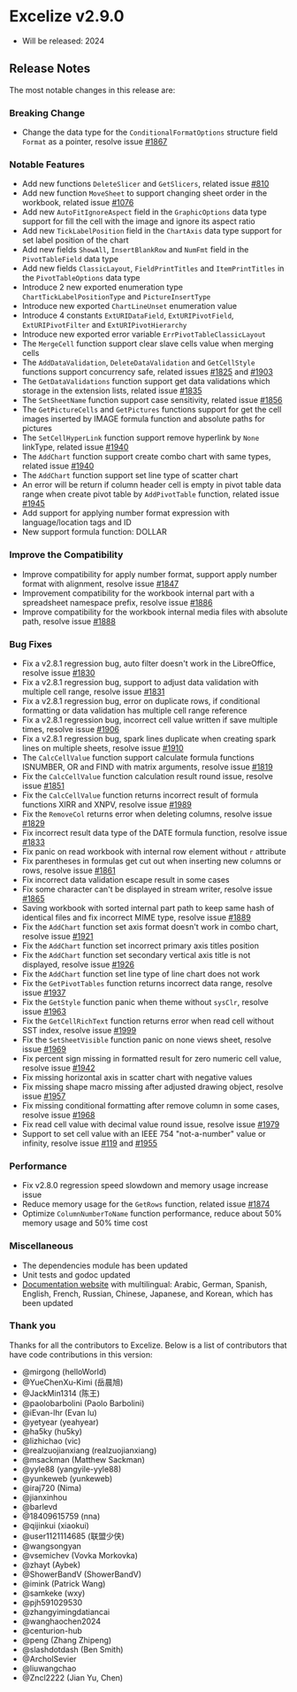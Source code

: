 # Excelize v2.9.0

* Will be released: 2024

## Release Notes

The most notable changes in this release are:

### Breaking Change

* Change the data type for the `ConditionalFormatOptions` structure field `Format` as a pointer, resolve issue [#1867](https://github.com/xuri/excelize/issues/1867)

### Notable Features

* Add new functions `DeleteSlicer` and `GetSlicers`, related issue [#810](https://github.com/xuri/excelize/issues/810)
* Add new function `MoveSheet` to support changing sheet order in the workbook, related issue [#1076](https://github.com/xuri/excelize/issues/1076)
* Add new `AutoFitIgnoreAspect` field in the `GraphicOptions` data type support for fill the cell with the image and ignore its aspect ratio
* Add new `TickLabelPosition` field in the `ChartAxis` data type support for set label position of the chart
* Add new fields `ShowAll`, `InsertBlankRow` and `NumFmt` field in the `PivotTableField` data type
* Add new fields `ClassicLayout`, `FieldPrintTitles` and `ItemPrintTitles` in the `PivotTableOptions` data type
* Introduce 2 new exported enumeration type `ChartTickLabelPositionType` and `PictureInsertType`
* Introduce new exported `ChartLineUnset` enumeration value
* Introduce 4 constants `ExtURIDataField`, `ExtURIPivotField`, `ExtURIPivotFilter` and `ExtURIPivotHierarchy`
* Introduce new exported error variable `ErrPivotTableClassicLayout`
* The `MergeCell` function support clear slave cells value when merging cells
* The `AddDataValidation`, `DeleteDataValidation` and `GetCellStyle` functions support concurrency safe, related issues [#1825](https://github.com/xuri/excelize/issues/1825) and [#1903](https://github.com/xuri/excelize/issues/1903)
* The `GetDataValidations` function support get data validations which storage in the extension lists, related issue [#1835](https://github.com/xuri/excelize/issues/1835)
* The `SetSheetName` function support case sensitivity, related issue [#1856](https://github.com/xuri/excelize/issues/1856)
* The `GetPictureCells` and `GetPictures` functions support for get the cell images inserted by IMAGE formula function and absolute paths for pictures
* The `SetCellHyperLink` function support remove hyperlink by `None` linkType, related issue [#1940](https://github.com/xuri/excelize/issues/1940)
* The `AddChart` function support create combo chart with same types, related issue [#1940](https://github.com/xuri/excelize/issues/1940)
* The `AddChart` function support set line type of scatter chart
* An error will be return if column header cell is empty in pivot table data range when create pivot table by `AddPivotTable` function, related issue [#1945](https://github.com/xuri/excelize/issues/1945)
* Add support for applying number format expression with language/location tags and ID
* New support formula function: DOLLAR

### Improve the Compatibility

* Improve compatibility for apply number format, support apply number format with alignment, resolve issue [#1847](https://github.com/xuri/excelize/issues/1847)
* Improvement compatibility for the workbook internal part with a spreadsheet namespace prefix, resolve issue [#1886](https://github.com/xuri/excelize/issues/1886)
* Improve compatibility for the workbook internal media files with absolute path, resolve issue [#1888](https://github.com/xuri/excelize/issues/1888)

### Bug Fixes

* Fix a v2.8.1 regression bug, auto filter doesn't work in the LibreOffice, resolve issue [#1830](https://github.com/xuri/excelize/issues/1830)
* Fix a v2.8.1 regression bug, support to adjust data validation with multiple cell range, resolve issue [#1831](https://github.com/xuri/excelize/issues/1831)
* Fix a v2.8.1 regression bug, error on duplicate rows, if conditional formatting or data validation has multiple cell range reference
* Fix a v2.8.1 regression bug, incorrect cell value written if save multiple times, resolve issue [#1906](https://github.com/xuri/excelize/issues/1906)
* Fix a v2.8.1 regression bug, spark lines duplicate when creating spark lines on multiple sheets, resolve issue [#1910](https://github.com/xuri/excelize/issues/1910)
* The `CalcCellValue` function support calculate formula functions ISNUMBER, OR and FIND with matrix arguments, resolve issue [#1819](https://github.com/xuri/excelize/issues/1819)
* Fix the `CalcCellValue` function calculation result round issue, resolve issue [#1851](https://github.com/xuri/excelize/issues/1851)
* Fix the `CalcCellValue` function returns incorrect result of formula functions XIRR and XNPV, resolve issue [#1989](https://github.com/xuri/excelize/issues/1989)
* Fix the `RemoveCol` returns error when deleting columns, resolve issue [#1829](https://github.com/xuri/excelize/issues/1829)
* Fix incorrect result data type of the DATE formula function, resolve issue [#1833](https://github.com/xuri/excelize/issues/1833)
* Fix panic on read workbook with internal row element without `r` attribute
* Fix parentheses in formulas get cut out when inserting new columns or rows, resolve issue [#1861](https://github.com/xuri/excelize/issues/1861)
* Fix incorrect data validation escape result in some cases
* Fix some character can't be displayed in stream writer, resolve issue [#1865](https://github.com/xuri/excelize/issues/1865)
* Saving workbook with sorted internal part path to keep same hash of identical files and fix incorrect MIME type, resolve issue [#1889](https://github.com/xuri/excelize/issues/1889)
* Fix the `AddChart` function set axis format doesn't work in combo chart, resolve issue [#1921](https://github.com/xuri/excelize/issues/1921)
* Fix the `AddChart` function set incorrect primary axis titles position
* Fix the `AddChart` function set secondary vertical axis title is not displayed, resolve issue [#1926](https://github.com/xuri/excelize/issues/1926)
* Fix the `AddChart` function set line type of line chart does not work
* Fix the `GetPivotTables` function returns incorrect data range, resolve issue [#1937](https://github.com/xuri/excelize/issues/1937)
* Fix the `GetStyle` function panic when theme without `sysClr`, resolve issue [#1963](https://github.com/xuri/excelize/issues/1963)
* Fix the `GetCellRichText` function returns error when read cell without SST index, resolve issue [#1999](https://github.com/xuri/excelize/issues/1999)
* Fix the `SetSheetVisible` function panic on none views sheet, resolve issue [#1969](https://github.com/xuri/excelize/issues/1969)
* Fix percent sign missing in formatted result for zero numeric cell value, resolve issue [#1942](https://github.com/xuri/excelize/issues/1942)
* Fix missing horizontal axis in scatter chart with negative values
* Fix missing shape macro missing after adjusted drawing object, resolve issue [#1957](https://github.com/xuri/excelize/issues/1957)
* Fix missing conditional formatting after remove column in some cases, resolve issue [#1968](https://github.com/xuri/excelize/issues/1968)
* Fix read cell value with decimal value round issue, resolve issue [#1979](https://github.com/xuri/excelize/issues/1979)
* Support to set cell value with an IEEE 754 "not-a-number" value or infinity, resolve issue [#119](https://github.com/xuri/excelize/issues/119) and [#1955](https://github.com/xuri/excelize/issues/1955)

### Performance

* Fix v2.8.0 regression speed slowdown and memory usage increase issue
* Reduce memory usage for the `GetRows` function, related issue [#1874](https://github.com/xuri/excelize/issues/1874)
* Optimize `ColumnNumberToName` function performance, reduce about 50% memory usage and 50% time cost

### Miscellaneous

* The dependencies module has been updated
* Unit tests and godoc updated
* [Documentation website](https://xuri.me/excelize) with multilingual: Arabic, German, Spanish, English, French, Russian, Chinese, Japanese, and Korean, which has been updated

### Thank you

Thanks for all the contributors to Excelize. Below is a list of contributors that have code contributions in this version:

* @mirgong (helloWorld)
* @YueChenXu-Kimi (岳晨旭)
* @JackMin1314 (陈王)
* @paolobarbolini (Paolo Barbolini)
* @iEvan-lhr (Evan lu)
* @yetyear (yeahyear)
* @ha5ky (hu5ky)
* @lizhichao (vic)
* @realzuojianxiang (realzuojianxiang)
* @msackman (Matthew Sackman)
* @yyle88 (yangyile-yyle88)
* @yunkeweb (yunkeweb)
* @iraj720 (Nima)
* @jianxinhou
* @barlevd
* @18409615759 (nna)
* @qijinkui (xiaokui)
* @user1121114685 (联盟少侠)
* @wangsongyan
* @vsemichev (Vovka Morkovka)
* @zhayt (Aybek)
* @ShowerBandV (ShowerBandV)
* @imink (Patrick Wang)
* @samkeke (wxy)
* @pjh591029530
* @zhangyimingdatiancai
* @wanghaochen2024
* @centurion-hub
* @peng (Zhang Zhipeng)
* @slashdotdash (Ben Smith)
* @ArcholSevier
* @liuwangchao
* @Zncl2222 (Jian Yu, Chen)
